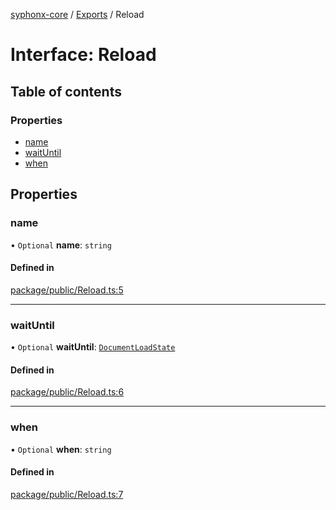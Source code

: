 [syphonx-core](../README.md) / [Exports](../modules.md) / Reload

# Interface: Reload

## Table of contents

### Properties

- [name](Reload.md#name)
- [waitUntil](Reload.md#waituntil)
- [when](Reload.md#when)

## Properties

### name

• `Optional` **name**: `string`

#### Defined in

[package/public/Reload.ts:5](https://github.com/dtempx/syphonx-core/blob/6c56ba7/package/public/Reload.ts#L5)

___

### waitUntil

• `Optional` **waitUntil**: [`DocumentLoadState`](../modules.md#documentloadstate)

#### Defined in

[package/public/Reload.ts:6](https://github.com/dtempx/syphonx-core/blob/6c56ba7/package/public/Reload.ts#L6)

___

### when

• `Optional` **when**: `string`

#### Defined in

[package/public/Reload.ts:7](https://github.com/dtempx/syphonx-core/blob/6c56ba7/package/public/Reload.ts#L7)
